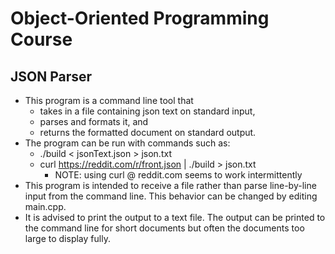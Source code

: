 # Object-Oriented Programming Course

JSON Parser
----------------------------------
 * This program is a command line tool that
   * takes in a file containing json text on standard input,
   * parses and formats it, and
   * returns the formatted document on standard output.
 * The program can be run with commands such as:
   * ./build < jsonText.json > json.txt
   * curl https://reddit.com/r/front.json | ./build > json.txt
     * NOTE: using curl @ reddit.com seems to work intermittently
 * This program is intended to receive a file rather than parse line-by-line input from the command line. This behavior can be changed by editing main.cpp.
 * It is advised to print the output to a text file. The output can be printed to the command line for short documents but often the documents too large to display fully.